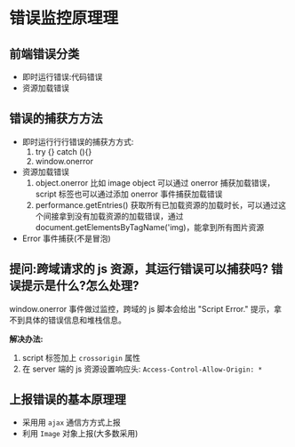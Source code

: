 # 错误监控原理理

## 前端错误分类

- 即时运⾏错误:代码错误
- 资源加载错误

## 错误的捕获⽅方法

- 即时运⾏行行错误的捕获⽅方式:
  1.  try {} catch (){}
  2.  window.onerror
- 资源加载错误
  1. object.onerror 比如 image object 可以通过 onerror 捕获加载错误，script 标签也可以通过添加 onerror 事件捕获加载错误
  2. performance.getEntries() 获取所有已加载资源的加载时长，可以通过这个间接拿到没有加载资源的加载错误，通过 document.getElementsByTagName('img)，能拿到所有图⽚资源
- Error 事件捕获(不是冒泡)

## 提问:跨域请求的 js 资源，其运⾏错误可以捕获吗? 错误提示是什么?怎么处理?

window.onerror 事件做过监控，跨域的 js 脚本会给出 "Script Error." 提示，拿不到具体的错误信息和堆栈信息。

**解决办法:**

1. script 标签加上 `crossorigin` 属性
2. 在 server 端的 js 资源设置响应头: `Access-Control-Allow-Origin: *`

## 上报错误的基本原理理

- 采⽤用 `ajax` 通信⽅方式上报
- 利用 `Image` 对象上报(⼤多数采⽤)
